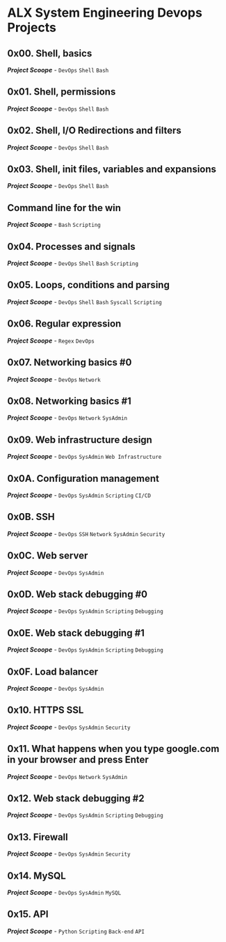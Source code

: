 # ALX System Engineering Devops Projects

## 0x00. Shell, basics
_**Project Scoope**_ - `DevOps` `Shell` `Bash`
## 0x01. Shell, permissions
_**Project Scoope**_ - `DevOps` `Shell` `Bash`
## 0x02. Shell, I/O Redirections and filters
_**Project Scoope**_ - `DevOps` `Shell` `Bash`
## 0x03. Shell, init files, variables and expansions
_**Project Scoope**_ - `DevOps` `Shell` `Bash`
## Command line for the win
_**Project Scoope**_ - `Bash` `Scripting`
## 0x04. Processes and signals
_**Project Scoope**_ - `DevOps` `Shell` `Bash` `Scripting`
## 0x05. Loops, conditions and parsing
_**Project Scoope**_ - `DevOps` `Shell` `Bash` `Syscall` `Scripting`
## 0x06. Regular expression
_**Project Scoope**_ - `Regex` `DevOps`
## 0x07. Networking basics #0
_**Project Scoope**_ - `DevOps` `Network`
## 0x08. Networking basics #1
_**Project Scoope**_ - `DevOps` `Network` `SysAdmin`
## 0x09. Web infrastructure design
_**Project Scoope**_ - `DevOps` `SysAdmin` `Web Infrastructure`
## 0x0A. Configuration management
_**Project Scoope**_ - `DevOps` `SysAdmin` `Scripting` `CI/CD`
## 0x0B. SSH
_**Project Scoope**_ - `DevOps` `SSH` `Network` `SysAdmin` `Security`
## 0x0C. Web server
_**Project Scoope**_ - `DevOps` `SysAdmin`
## 0x0D. Web stack debugging #0
_**Project Scoope**_ - `DevOps` `SysAdmin` `Scripting` `Debugging`
## 0x0E. Web stack debugging #1
_**Project Scoope**_ - `DevOps` `SysAdmin` `Scripting` `Debugging`
## 0x0F. Load balancer
_**Project Scoope**_ - `DevOps` `SysAdmin`
## 0x10. HTTPS SSL
_**Project Scoope**_ - `DevOps` `SysAdmin` `Security`
## 0x11. What happens when you type google.com in your browser and press Enter
_**Project Scoope**_ - `DevOps` `Network` `SysAdmin`
## 0x12. Web stack debugging #2
_**Project Scoope**_ - `DevOps` `SysAdmin` `Scripting` `Debugging`
## 0x13. Firewall
_**Project Scoope**_ - `DevOps` `SysAdmin` `Security`
## 0x14. MySQL
_**Project Scoope**_ - `DevOps` `SysAdmin` `MySQL`
## 0x15. API
_**Project Scoope**_ - `Python` `Scripting` `Back-end` `API`
